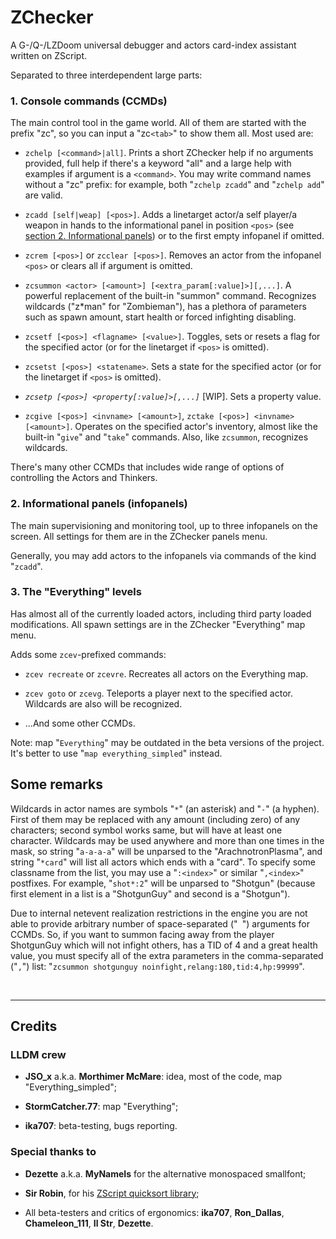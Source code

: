 # ZChecker

A G-/Q-/LZDoom universal debugger and actors card-index assistant written on ZScript.

Separated to three interdependent large parts:

### 1. Console commands (CCMDs)

The main control tool in the game world. All of them are started with the prefix "zc", so you can input a "zc`<tab>`" to show them all. Most used are:

- `zchelp [<command>|all]`. Prints a short ZChecker help if no arguments provided, full help if there's a keyword "all" and a large help with examples if argument is a `<command>`. You may write command names without a "zc" prefix: for example, both "`zchelp zcadd`" and "`zchelp add`" are valid.

- `zcadd [self|weap] [<pos>]`. Adds a linetarget actor/a self player/a weapon in hands to the informational panel in position `<pos>` (see [section 2. Informational panels](#2-informational-panels-infopanels)) or to the first empty infopanel if omitted.

- `zcrem [<pos>]` or `zcclear [<pos>]`. Removes an actor from the infopanel `<pos>` or clears all if argument is omitted.

- `zcsummon <actor> [<amount>] [<extra_param[:value]>][,...]`. A powerful replacement of the built-in "summon" command. Recognizes wildcards ("z*man" for "Zombieman"), has a plethora of parameters such as spawn amount, start health or forced infighting disabling.

- `zcsetf [<pos>] <flagname> [<value>]`. Toggles, sets or resets a flag for the specified actor (or for the linetarget if `<pos>` is omitted).

- `zcsetst [<pos>] <statename>`. Sets a state for the specified actor (or for the linetarget if `<pos>` is omitted).

- _`zcsetp [<pos>] <property[:value]>[,...]`_ [WIP]. Sets a property value.

- `zcgive [<pos>] <invname> [<amount>]`, `zctake [<pos>] <invname> [<amount>]`. Operates on the specified actor's inventory, almost like the built-in "`give`" and "`take`" commands. Also, like `zcsummon`, recognizes wildcards.

There's many other CCMDs that includes wide range of options of controlling the Actors and Thinkers.


### 2. Informational panels (infopanels)

The main supervisioning and monitoring tool, up to three infopanels on the screen. All settings for them are in the ZChecker panels menu.

Generally, you may add actors to the infopanels via commands of the kind "`zcadd`".


### 3. The "Everything" levels

Has almost all of the currently loaded actors, including third party loaded modifications. All spawn settings are in the ZChecker "Everything" map menu.

Adds some `zcev`-prefixed commands:

- `zcev recreate` or `zcevre`. Recreates all actors on the Everything map.

- `zcev goto` or `zcevg`. Teleports a player next to the specified actor. Wildcards are also will be recognized.

- ...And some other CCMDs.

Note: map "`Everything`" may be outdated in the beta versions of the project. It's better to use "`map everything_simpled`" instead.


## Some remarks

Wildcards in actor names are symbols "`*`" (an asterisk) and "`-`" (a hyphen). First of them may be replaced with any amount (including zero) of any characters; second symbol works same, but will have at least one character. Wildcards may be used anywhere and more than one times in the mask, so string "`a-a-a-a`" will be unparsed to the "ArachnotronPlasma", and string "`*card`" will list all actors which ends with a "card". To specify some classname from the list, you may use a "`:<index>`" or similar "`,<index>`" postfixes. For example, "`shot*:2`" will be unparsed to "Shotgun" (because first element in a list is a "ShotgunGuy" and second is a "Shotgun").

Due to internal netevent realization restrictions in the engine you are not able to provide arbitrary number of space-separated ("` `") arguments for CCMDs. So, if you want to summon facing away from the player ShotgunGuy which will not infight others, has a TID of 4 and a great health value, you must specify all of the extra parameters in the comma-separated ("`,`") list: "`zcsummon shotgunguy noinfight,relang:180,tid:4,hp:99999`".



<p><br></p>

---
## Credits ##

### LLDM crew

- **JSO_x** a.k.a. **Morthimer McMare**: idea, most of the code, map "Everything_simpled";

- **StormCatcher.77**: map "Everything";

- **ika707**: beta-testing, bugs reporting.


### Special thanks to

- **Dezette** a.k.a. **MyNameIs** for the alternative monospaced smallfont;

- **Sir Robin**, for his [ZScript quicksort library](https://forum.zdoom.org/viewtopic.php?f=105&t=75757);

- All beta-testers and critics of ergonomics: **ika707**, **Ron_Dallas**, **Chameleon_111**, **Il Str**, **Dezette**.
